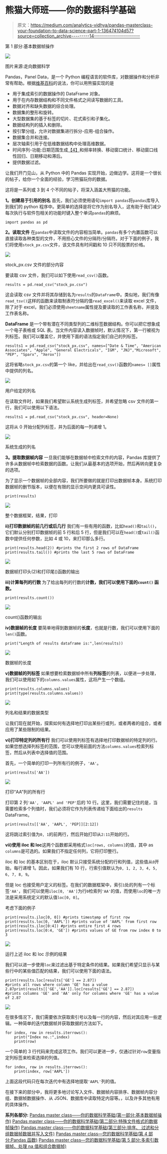 # 熊猫大师班——你的数据科学基础

> 原文：<https://medium.com/analytics-vidhya/pandas-masterclass-your-foundation-to-data-science-part-1-136474104d57?source=collection_archive---------14----------------------->

第 1 部分:基本数据帧操作

![](img/e83fd8df934251affb9e947083116e83.png)

图片来源:走向数据科学

Pandas，Panel Data，是一个 Python 编程语言的软件库，对数据操作和分析非常有帮助。根据[维基百科](https://en.wikipedia.org/wiki/Pandas_(software))的说法，你可以用熊猫实现的是

*   用于集成索引的数据操作的 DataFrame 对象。
*   用于在内存数据结构和不同文件格式之间读写数据的工具。
*   数据对齐和缺失数据的综合处理。
*   数据集的整形和旋转。
*   大型数据集的基于标签的切片、花式索引和子集化。
*   数据结构列的插入和删除。
*   按引擎分组，允许对数据集进行拆分-应用-组合操作。
*   数据集合并和连接。
*   层次轴索引用于在低维数据结构中处理高维数据。
*   时间序列-功能:日期范围生成[【4】](https://en.wikipedia.org/wiki/Pandas_(software)#cite_note-4)和频率转换、移动窗口统计、移动窗口线性回归、日期移动和滞后。
*   提供数据过滤。

让我们开门见山，从 Python 中的 Pandas 实现开始，边做边学。这将是一个很长的帖子，给你一个全面的经验，学习熊猫玩你的数据。

这将是一系列或 3 到 4 个不同的帖子，将深入涵盖大熊猫的功能。

**1。创建易于引用的别名** 首先，我们必须使用语句`import pandas`将`pandas`库导入到我们的 python 程序中。更简单的选择是将它作为别名导入，这有助于我们减少每次执行与软件包相关的功能时键入整个单词`pandas`的麻烦。

```
import pandas as pd
```

**2。读取文件** 在`pandas`中读取文件的内容相当简单。`pandas`有多个内置函数可以直接读取各种类型的文件，不用担心文件的分隔符/分隔符。对于下面的例子，我们将使用`stock_px.csv`文件，该文件具有时间戳和 10 只不同股票的价格。

![](img/3602af978db81f0f985f57a1dd96e847.png)

stock_px.csv 文件的部分内容

要读取 csv 文件，我们可以如下使用`read_csv()`函数。

```
results = pd.read_csv("stock_px.csv")
```

这会读取 csv 文件并将其存储到名为`results`的`DataFrame`中。类似地，我们有像`read_tsv()`这样的函数来读取制表符分隔的值`read_excel()`来读取 excel 文件，除了对于 excel，我们必须使用`sheetname`属性提及要读取的工作表名称，并提及工作表名称。

**DataFrame** 是一个带有潜在不同类型列的二维标签数据结构。你可以把它想象成一个电子表格或 SQL 表。当文件内容读入数据帧时，默认情况下，第一行被视为列标签。我们可以覆盖它，并使用下面的语法指定我们自己的列标签。

```
results1 = pd.read_csv("stock_px.csv", names=["Date & Time", "American Associates", "Apple", "General Electricals", "IGM", "JNJ","Microsoft", "PEP", "Sparx", "Xerox"])
```

这将省略`stock_px.csv`的第一个 like，并给出在`read_csv()`函数的`names= []`属性中提供的列名。

![](img/c3d2271b7fbde811f39da800942187ef.png)

用户给定的列名

在读取文件时，如果我们希望默认系统生成列标签，并希望忽略 csv 文件的第一行，我们可以使用以下语法。

```
results1 = pd.read_csv("stock_px.csv", header=None)
```

这将从 0 开始分配列标签，并为后面的每一列递增 1。

![](img/50056f59dfebbdcf8d156005319d82fa.png)

系统生成的列名

**3。提取数据帧内容** 一旦我们能够在数据帧中检索文件的内容，Pandas 库提供了许多从数据帧中检索数据的函数。让我们从最基本的选项开始，然后再转向更复杂的选项。

为了显示一个数据帧的全部内容，我们所要做的就是打印出数据帧本身。系统打印数据帧的删节版本，以便在有限的显示空间内更具可读性。

```
print(results)
```

![](img/167b55559b5940ee3a7264af72a2e91e.png)

整个数据框架，结果，打印

**ii)打印数据帧的前几行或后几行** 我们有一些有用的函数，比如`head()`和`tail()`，它们默认分别打印数据帧的前 5 行和后 5 行，但是我们可以在`head()`或`tail()`函数中提供任何参数，比如 4 或 10，来打印那么多行。

```
print(results.head(2)) #prints the first 2 rows of DataFrame
print(results.tail()) #prints the last 5 rows of DataFrame
```

![](img/5fe2780e62cfa7cce36f60594757f7af.png)

数据帧打印头(2)和打印尾()函数的输出

**iii)计算每列的行数** 为了给出每列的行数的**计数，我们可以使用下面的`count()` 函数。**

```
print(results.count())
```

![](img/f51045ec57acd32c69d976d3b3d3e930.png)

count()函数的输出

**iv)数据帧的长度** 要简单地得到数据帧的**长度**，也就是行数，我们可以使用下面的`len()`函数。

```
print("Length of results dataframe is:",len(results))
```

![](img/48d9abc69ff5340ac3cb7885cad99c7f.png)

数据帧的长度

**v)数据帧的列标签** 如果想要检索数据帧中所有**列标签**的列表，以便进一步处理，我们可以使用如下的`columns.values`属性，这将产生一个数组。

```
print(results.columns.values)
print(type(results.columns.values))
```

![](img/ed91a6d4c38c76a551e76699e8eb5edf.png)

列名和结果的数据类型

让我们现在就开始，探索如何有选择地打印出某些行或列，或者两者的组合，或者应用了某些限制的结果。

**vi)打印特定列的所有行** 我们可以使用列标签有选择地打印数据帧的特定列的行。如果您想选择列标签的范围，您可以使用前面的方法`columns.values`检索列标签，然后从列表中选择值的范围。

首先，一个简单的打印一列所有行的例子，`'AA'`。

```
print(results['AA'])
```

![](img/796e828a8946a28c45bcc9b9e26c0958.png)

打印“AA”列的所有行

打印第 2 列`'AA', 'AAPL' and 'PEP'`后的 10 行。这里，我们需要记住的是，当需要检索多个列值时，我们必须将它作为列表传递给下面给出的`results` DataFrame。

```
print(results[['AA', 'AAPL', 'PEP]][2:12])
```

这将跳过索引值为`0, 1`的前两行，然后开始打印从`2:11`开始的行。

**vii)使用 iloc 和 loc**这两个函数都采用格式`loc[rows, columns]`的值，其中 as `columns`是可选的。如果我们不指定任何列，它将打印整行。

iloc 和 loc 的基本区别在于，iloc 默认只接受系统分配的行和列值，这些值从`0`开始，每行递增 1。因此，如果我们有 10 行，行索引值默认为`0, 1, 2, 3, 4, 5, 6, 7, 8, 9`。

但是 loc 也接受用户定义的标签。在我们的数据框架中，索引`1`处的列有一个标签`'AA'`，我们可以使用`iloc[0, 'AA']`为行`0`检索列`'AA'`的值，而使用`loc`的唯一方法是采用系统定义的默认值`loc[0, 0]`。

考虑下面的例子

```
print(results.iloc[0, 0]) #prints timestamp of first row
print(results.loc[0, 'AAPL']) #prints value of 'AAPL' from first row
print(results.iloc[0:4]) #prints entire first 4 rows
print(results.loc[0:4, 'GE']) #prints values of GE from row index 0 to 3
```

![](img/451502f0433662bd22656843498e3c57.png)

运行上述 iloc 和 loc 示例的结果

我们可以进一步使用`loc`来过滤出基于特定条件的结果。如果我们希望只显示与某些行中的某些值匹配的结果，我们可以使用下面的语法。

```
print(results.loc[results['GE'] == 2.87])
#prints all rows where column 'GE' has a value 2.87print(results[['GE','AA']].loc[results['GE'] == 2.87])
#prints columns 'GE' and 'AA' only for columns where 'GE' has a value of 2.87
```

![](img/c09826772bd4d546bdc745cd89c702c2.png)

在很多情况下，我们需要依次获取索引号以及每一行的内容，然后对其应用一些逻辑。一种简单的迭代数据帧并获取数据的方法如下。

```
for index, row in results.iterrows():
    print("Index no.:",index)
    print(row)
```

一个简单的 3 行代码来完成这项工作。我们可以更进一步，仅通过针对`row`变量指定列标签来检索选择的列值。

```
for index, row in results.iterrows():
    print(index, row['AAPL'])
```

上面这段代码只在每次迭代中有选择地提取`'AAPL'`列的值。

在接下来的部分中，我将更多地讨论写入文件、数据帧内容排序、数据帧内容分组、数据帧数据操作、从 JSON、数据库中读取特定内容等。，以及许多其他有用的具体操作。

**系列各部分:**
[Pandas master class——你的数据科学基础(第一部分:基本数据帧操作)](/analytics-vidhya/pandas-masterclass-your-foundation-to-data-science-part-1-136474104d57)
[Pandas master class——你的数据科学基础(第二部分:特殊文件格式的数据帧操作)](/@raghupro/pandas-masterclass-your-foundation-to-data-science-part-2-e0abda580cc3)
[Pandas master class——你的数据科学基础(第三部分:排序、 过滤和分组数据帧数据并写入文件)](/@raghupro/pandas-masterclass-your-foundation-to-data-science-part-3-220cd683540e)
[Pandas master class—您的数据科学基础(第 4 部分:Pandas 函数)](/@raghupro/pandas-masterclass-your-foundation-to-data-science-part-4-736a233b0b70)
[Pandas master class—您的数据科学基础(第 5 部分:多索引数据帧、处理 na 值和组合数据帧)](/@raghupro/pandas-masterclass-your-foundation-to-data-science-part-5-5e86b812f6c3)